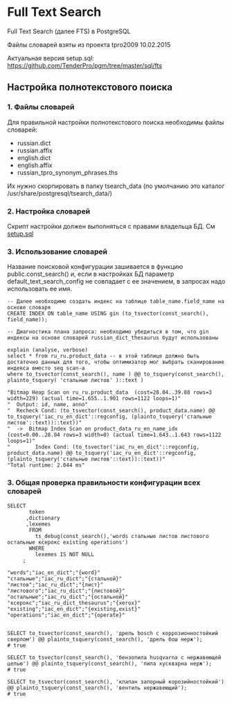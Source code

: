 # Full Text Search

Full Text Search (далее FTS) в PostgreSQL

Файлы словарей взяты из проекта tpro2009 10.02.2015

Актуальная версия setup.sql: https://github.com/TenderPro/pgm/tree/master/sql/fts

## Настройка полнотекстового поиска

### 1. Файлы словарей

Для правильной настройки полнотекстового поиска необходимы файлы словарей:
 - russian.dict
 - russian.affix
 - english.dict
 - english.affix
 - russian_tpro_synonym_phrases.ths
 
Их нужно скорпировать в папку tsearch_data
(по умолчанию это каталог /usr/share/postgresql/tsearch_data/)

### 2. Настройка словарей

Скрипт настройки должен выполняться с правами владельца БД.
См [setup.sql](setup.sql)

### 3. Использование словарей

Название поисковой конфигурации зашивается в функцию public.const_search() и, если в настройках БД параметр default_text_search_config не совпадает с ее значением, в запросах надо использовать ее имя.

```
-- Далее необходимо создать индекс на таблице table_name.field_name на основе словаря
CREATE INDEX ON table_name USING gin (to_tsvector(const_search(), field_name));

-- Диагностика плана запроса: необходимо убедиться в том, что gin индексы на основе словарей russian_dict_thesaurus будут использованы

explain (analyse, verbose)
select * from ru_ru.product_data -- в этой таблице должно быть достаточно данных для того, чтобы оптимизатор мог выбрать сканирование индекса вместо seq scan-а
where to_tsvector(const_search(), name ) @@ to_tsquery(const_search(), plainto_tsquery( 'стальные листов' )::text )

"Bitmap Heap Scan on ru_ru.product_data  (cost=28.04..39.88 rows=3 width=229) (actual time=1.655..1.901 rows=1122 loops=1)"
"  Output: id, name, anno"
"  Recheck Cond: (to_tsvector(const_search(), product_data.name) @@ to_tsquery('iac_ru_en_dict'::regconfig, (plainto_tsquery('стальные листов'::text))::text))"
"  ->  Bitmap Index Scan on product_data_ru_en_name_idx  (cost=0.00..28.04 rows=3 width=0) (actual time=1.643..1.643 rows=1122 loops=1)"
"        Index Cond: (to_tsvector('iac_ru_en_dict'::regconfig, product_data.name) @@ to_tsquery('iac_ru_en_dict'::regconfig, (plainto_tsquery('стальные листов'::text))::text))"
"Total runtime: 2.044 ms"
```

### 3. Общая проверка правильности конфигурации всех словарей
```
SELECT 
       token
      ,dictionary
      ,lexemes
       FROM 
         ts_debug(const_search(),'words стальные листов листового остальные ксерокс existing operations')
       WHERE 
         lexemes IS NOT NULL
     ;

"words";"iac_en_dict";"{word}"
"стальные";"iac_ru_dict";"{стальной}"
"листов";"iac_ru_dict";"{лист}"
"листового";"iac_ru_dict";"{листовой}"
"остальные";"iac_ru_dict";"{остальной}"
"ксерокс";"iac_ru_dict_thesaurus";"{xerox}"
"existing";"iac_en_dict";"{existing,exist}"
"operations";"iac_en_dict";"{operate}"


SELECT to_tsvector(const_search(), 'дрель bosch с коррозионностойкий сверлом') @@ plainto_tsquery(const_search(), 'дрель бош нерж');
# true
 
SELECT to_tsvector(const_search(), 'бензопила husqvarna с нержавеющей цепью') @@ plainto_tsquery(const_search(), 'пила хускварна нерж');
# true

SELECT to_tsvector(const_search(), 'клапан запорный корозийностойкий') @@ plainto_tsquery(const_search(), 'вентиль нержавеющий');
# true
```
